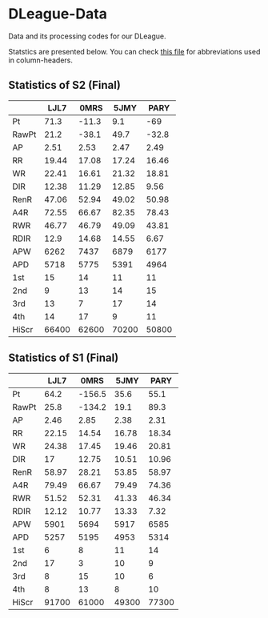 # DLeague-Data

Data and its processing codes for our DLeague.

Statstics are presented below. You can check [this file](./docs/abbr_reference.md) for abbreviations used in column-headers.

## Statistics of S2 (Final)

|       |     LJL7 |     0MRS |     5JMY |     PARY |
|-------|----------|----------|----------|----------|
| Pt    |    71.3  |   -11.3  |     9.1  |   -69    |
| RawPt |    21.2  |   -38.1  |    49.7  |   -32.8  |
| AP    |     2.51 |     2.53 |     2.47 |     2.49 |
| RR    |    19.44 |    17.08 |    17.24 |    16.46 |
| WR    |    22.41 |    16.61 |    21.32 |    18.81 |
| DIR   |    12.38 |    11.29 |    12.85 |     9.56 |
| RenR  |    47.06 |    52.94 |    49.02 |    50.98 |
| A4R   |    72.55 |    66.67 |    82.35 |    78.43 |
| RWR   |    46.77 |    46.79 |    49.09 |    43.81 |
| RDIR  |    12.9  |    14.68 |    14.55 |     6.67 |
| APW   |  6262    |  7437    |  6879    |  6177    |
| APD   |  5718    |  5775    |  5391    |  4964    |
| 1st   |    15    |    14    |    11    |    11    |
| 2nd   |     9    |    13    |    14    |    15    |
| 3rd   |    13    |     7    |    17    |    14    |
| 4th   |    14    |    17    |     9    |    11    |
| HiScr | 66400    | 62600    | 70200    | 50800    |

## Statistics of S1 (Final)

|       |     LJL7 |     0MRS |     5JMY |     PARY |
|-------|----------|----------|----------|----------|
| Pt    |    64.2  |  -156.5  |    35.6  |    55.1  |
| RawPt |    25.8  |  -134.2  |    19.1  |    89.3  |
| AP    |     2.46 |     2.85 |     2.38 |     2.31 |
| RR    |    22.15 |    14.54 |    16.78 |    18.34 |
| WR    |    24.38 |    17.45 |    19.46 |    20.81 |
| DIR   |    17    |    12.75 |    10.51 |    10.96 |
| RenR  |    58.97 |    28.21 |    53.85 |    58.97 |
| A4R   |    79.49 |    66.67 |    79.49 |    74.36 |
| RWR   |    51.52 |    52.31 |    41.33 |    46.34 |
| RDIR  |    12.12 |    10.77 |    13.33 |     7.32 |
| APW   |  5901    |  5694    |  5917    |  6585    |
| APD   |  5257    |  5195    |  4953    |  5314    |
| 1st   |     6    |     8    |    11    |    14    |
| 2nd   |    17    |     3    |    10    |     9    |
| 3rd   |     8    |    15    |    10    |     6    |
| 4th   |     8    |    13    |     8    |    10    |
| HiScr | 91700    | 61000    | 49300    | 77300    |
